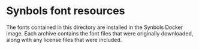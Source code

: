 # Synbols font resources

The fonts contained in this directory are installed in the Synbols Docker image. Each archive contains the font files that were originally downloaded, along with any license files that were included.
